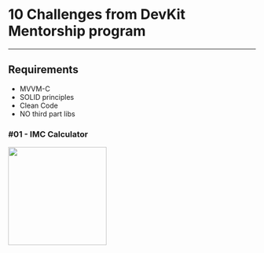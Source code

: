 # 10 Challenges from DevKit Mentorship program
---

## Requirements
- MVVM-C
- SOLID principles
- Clean Code
- NO third part libs

### #01 - IMC Calculator

<img src="https://github.com/gaspar-d/DevKit_Challenges/blob/main/Challenge/Resources/IMC.gif" width="200" />
